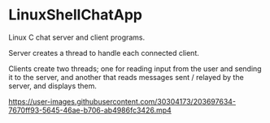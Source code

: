 # LinuxShellChatApp

Linux C chat server and client programs.

Server creates a thread to handle each connected client.

Clients create two threads;
  one for reading input from the user and sending it to the server,
  and another that reads messages sent / relayed by the server, and displays them.

https://user-images.githubusercontent.com/30304173/203697634-7670ff93-5645-46ae-b706-ab4986fc3426.mp4
